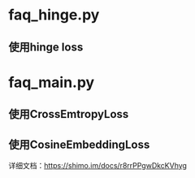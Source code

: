 # faq_hinge.py
## 使用hinge loss

# faq_main.py
## 使用CrossEmtropyLoss
## 使用CosineEmbeddingLoss

详细文档：https://shimo.im/docs/r8rrPPgwDkcKVhyg

